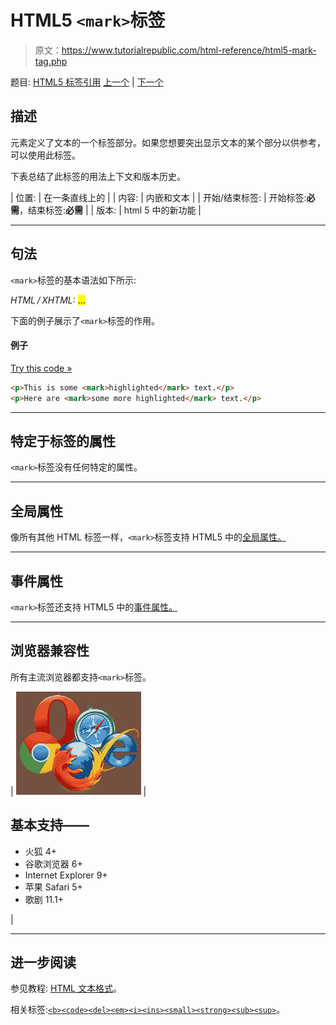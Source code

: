 # HTML5 `<mark>`标签

> 原文：<https://www.tutorialrepublic.com/html-reference/html5-mark-tag.php>

题目: [HTML5 标签引用](html5-tags.php) [上一个](html-map-tag.php) | [下一个](html-menu-tag.php)

## 描述

元素定义了文本的一个标签部分。如果您想要突出显示文本的某个部分以供参考，可以使用此标签。

下表总结了此标签的用法上下文和版本历史。

| 位置: | 在一条直线上的 |
| 内容: | 内嵌和文本 |
| 开始/结束标签: | 开始标签:**必需**，结束标签:**必需** |
| 版本: | html 5 中的新功能 |

* * *

## 句法

`<mark>`标签的基本语法如下所示:

*HTML / XHTML:* <mark> ... </mark>

下面的例子展示了`<mark>`标签的作用。

#### 例子

[Try this code »](../codelab.php?topic=html5&file=mark-tag "Try this code using online Editor")

```html
<p>This is some <mark>highlighted</mark> text.</p>
<p>Here are <mark>some more highlighted</mark> text.</p>
```

* * *

## 特定于标签的属性

`<mark>`标签没有任何特定的属性。

* * *

## 全局属性

像所有其他 HTML 标签一样，`<mark>`标签支持 HTML5 中的[全局属性。](html5-global-attributes.php)

* * *

## 事件属性

`<mark>`标签还支持 HTML5 中的[事件属性。](html5-event-attributes.php)

* * *

## 浏览器兼容性

所有主流浏览器都支持`<mark>`标签。

| ![Browsers Icon](img/e9331123c77668c1832e541c2fca1002.png) | 

## 基本支持——

*   火狐 4+
*   谷歌浏览器 6+
*   Internet Explorer 9+
*   苹果 Safari 5+
*   歌剧 11.1+

 |

* * *

## 进一步阅读

参见教程: [HTML 文本格式](../html-tutorial/html-text-formatting.php)。

相关标签:[`<b>`](html-b-tag.php)[`<code>`](html-code-tag.php)[`<del>`](html-del-tag.php)[`<em>`](html-em-tag.php)[`<i>`](html-i-tag.php)[`<ins>`](html-ins-tag.php)[`<small>`](html-small-tag.php)[`<strong>`](html-strong-tag.php)[`<sub>`](html-sub-tag.php)[`<sup>`](html-sup-tag.php)。
